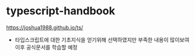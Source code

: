 # typescript-handbook
https://joshua1988.github.io/ts/

- 타입스크립트에 대한 기초지식을 얻기위해 선택하였지만 부족한 내용이 많이보여 이후 공식문서를 학습할 예정